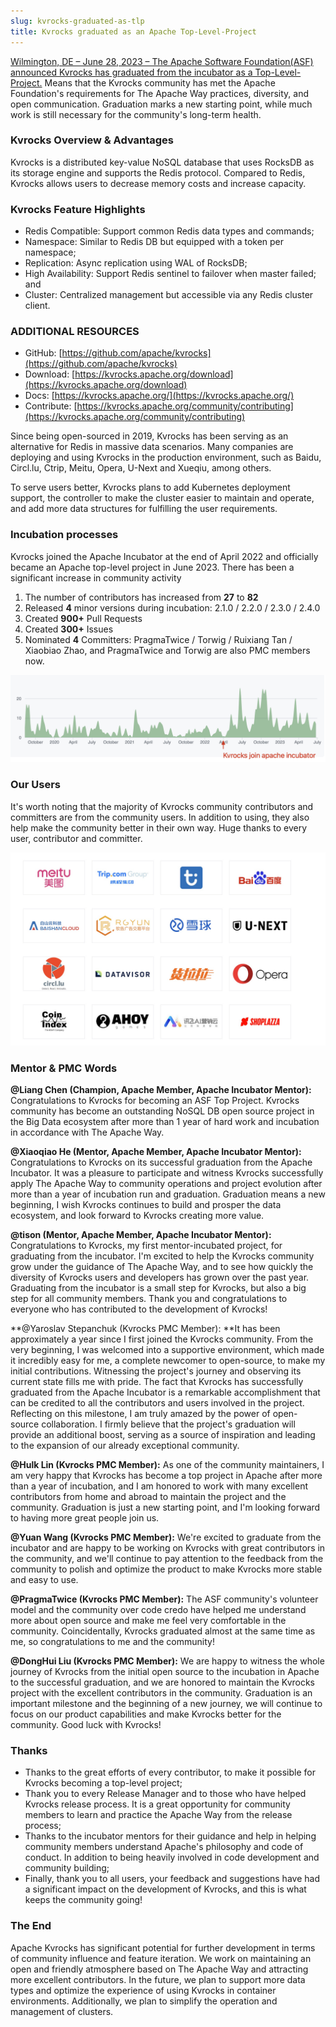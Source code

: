 ```yaml
---
slug: kvrocks-graduated-as-tlp
title: Kvrocks graduated as an Apache Top-Level-Project
---
```


[Wilmington, DE – June 28, 2023 – The Apache Software Foundation(ASF) announced Kvrocks has graduated from the incubator as a Top-Level-Project.](https://news.apache.org/foundation/entry/the-apache-software-foundation-announces-new-top-level-project-apache-kvrocks) Means that the Kvrocks community has met the Apache Foundation's requirements for The Apache Way practices, diversity, and open communication. Graduation marks a new starting point, while much work is still necessary for the community's long-term health.

<!--truncate-->

### Kvrocks Overview & Advantages

Kvrocks is a distributed key-value NoSQL database that uses RocksDB as its storage engine and supports the Redis protocol. Compared to Redis, Kvrocks allows users to decrease memory costs and increase capacity.

### Kvrocks Feature Highlights

- Redis Compatible: Support common Redis data types and commands;
- Namespace: Similar to Redis DB but equipped with a token per namespace;
- Replication: Async replication using WAL of RocksDB;
- High Availability: Support Redis sentinel to failover when master failed; and
- Cluster: Centralized management but accessible via any Redis cluster client.

### ADDITIONAL RESOURCES

- GitHub: [https://github.com/apache/kvrocks](https://github.com/apache/kvrocks)
- Download: [https://kvrocks.apache.org/download](https://kvrocks.apache.org/download)
- Docs: [https://kvrocks.apache.org/](https://kvrocks.apache.org/)
- Contribute: [https://kvrocks.apache.org/community/contributing](https://kvrocks.apache.org/community/contributing)

Since being open-sourced in 2019, Kvrocks has been serving as an alternative for Redis in massive data scenarios. Many companies are deploying and using Kvrocks in the production environment, such as Baidu, Circl.lu, Ctrip, Meitu, Opera, U-Next and Xueqiu, among others.

To serve users better, Kvrocks plans to add Kubernetes deployment support, the controller to make the cluster easier to maintain and operate, and add more data structures for fulfilling the user requirements.

### Incubation processes

Kvrocks joined the Apache Incubator at the end of April 2022 and officially became an Apache top-level project in June 2023. There has been a significant increase in community activity

1. The number of contributors has increased from **27** to **82**
2. Released **4** minor versions during incubation: 2.1.0 / 2.2.0 / 2.3.0 / 2.4.0
3. Created **900+** Pull Requests
4. Created **300+** Issues
5. Nominated **4** Committers: PragmaTwice / Torwig / Ruixiang Tan / Xiaobiao Zhao, and PragmaTwice and Torwig are also PMC members now.

![image](images/contributions.png)

### Our Users

It's worth noting that the majority of Kvrocks community contributors and committers are from the community users. In addition to using, they also help make the community better in their own way. Huge thanks to every user, contributor and committer.

![image](images/users.jpg)

### Mentor & PMC Words

**@Liang Chen (Champion, Apache Member, Apache Incubator Mentor):** Congratulations to Kvrocks for becoming an ASF Top Project. Kvrocks community has become an outstanding NoSQL DB open source project in the Big Data ecosystem after more than 1 year of hard work and incubation in accordance with The Apache Way.

**@Xiaoqiao He (Mentor, Apache Member, Apache Incubator Mentor):** Congratulations to Kvrocks on its successful graduation from the Apache Incubator. It was a pleasure to participate and witness Kvrocks successfully apply The Apache Way to community operations and project evolution after more than a year of incubation run and graduation. Graduation means a new beginning, I wish Kvrocks continues to build and prosper the data ecosystem, and look forward to Kvrocks creating more value.

**@tison (Mentor, Apache Member, Apache Incubator Mentor):** Congratulations to Kvrocks, my first mentor-incubated project, for graduating from the incubator. I'm excited to help the Kvrocks community grow under the guidance of The Apache Way, and to see how quickly the diversity of Kvrocks users and developers has grown over the past year. Graduating from the incubator is a small step for Kvrocks, but also a big step for all community members. Thank you and congratulations to everyone who has contributed to the development of Kvrocks!

**@Yaroslav Stepanchuk (Kvrocks PMC Member): **It has been approximately a year since I first joined the Kvrocks community. From the very beginning, I was welcomed into a supportive environment, which made it incredibly easy for me, a complete newcomer to open-source, to make my initial contributions. Witnessing the project's journey and observing its current state fills me with pride. The fact that Kvrocks has successfully graduated from the Apache Incubator is a remarkable accomplishment that can be credited to all the contributors and users involved in the project. Reflecting on this milestone, I am truly amazed by the power of open-source collaboration. I firmly believe that the project's graduation will provide an additional boost, serving as a source of inspiration and leading to the expansion of our already exceptional community.

**@Hulk Lin (Kvrocks PMC Member):** As one of the community maintainers, I am very happy that Kvrocks has become a top project in Apache after more than a year of incubation, and I am honored to work with many excellent contributors from home and abroad to maintain the project and the community. Graduation is just a new starting point, and I'm looking forward to having more great people join us.

**@Yuan Wang (Kvrocks PMC Member):** We're excited to graduate from the incubator and are happy to be working on Kvrocks with great contributors in the community, and we'll continue to pay attention to the feedback from the community to polish and optimize the product to make Kvrocks more stable and easy to use.

**@PragmaTwice (Kvrocks PMC Member):** The ASF community's volunteer model and the community over code credo have helped me understand more about open source and make me feel very comfortable in the community. Coincidentally, Kvrocks graduated almost at the same time as me, so congratulations to me and the community!

**@DongHui Liu (Kvrocks PMC Member):** We are happy to witness the whole journey of Kvrocks from the initial open source to the incubation in Apache to the successful graduation, and we are honored to maintain the Kvrocks project with the excellent contributors in the community. Graduation is an important milestone and the beginning of a new journey, we will continue to focus on our product capabilities and make Kvrocks better for the community. Good luck with Kvrocks!

### Thanks

- Thanks to the great efforts of every contributor, to make it possible for Kvrocks becoming a top-level project;
- Thank you to every Release Manager and to those who have helped Kvrocks release process. It is a great opportunity for community members to learn and practice the Apache Way from the release process;
- Thanks to the incubator mentors for their guidance and help in helping community members understand Apache's philosophy and code of conduct. In addition to being heavily involved in code development and community building;
- Finally, thank you to all users, your feedback and suggestions have had a significant impact on the development of Kvrocks, and this is what keeps the community going!

### The End

Apache Kvrocks has significant potential for further development in terms of community influence and feature iteration. We work on maintaining an open and friendly atmosphere based on The Apache Way and attracting more excellent contributors. In the future, we plan to support more data types and optimize the experience of using Kvrocks in container environments. Additionally, we plan to simplify the operation and management of clusters.

